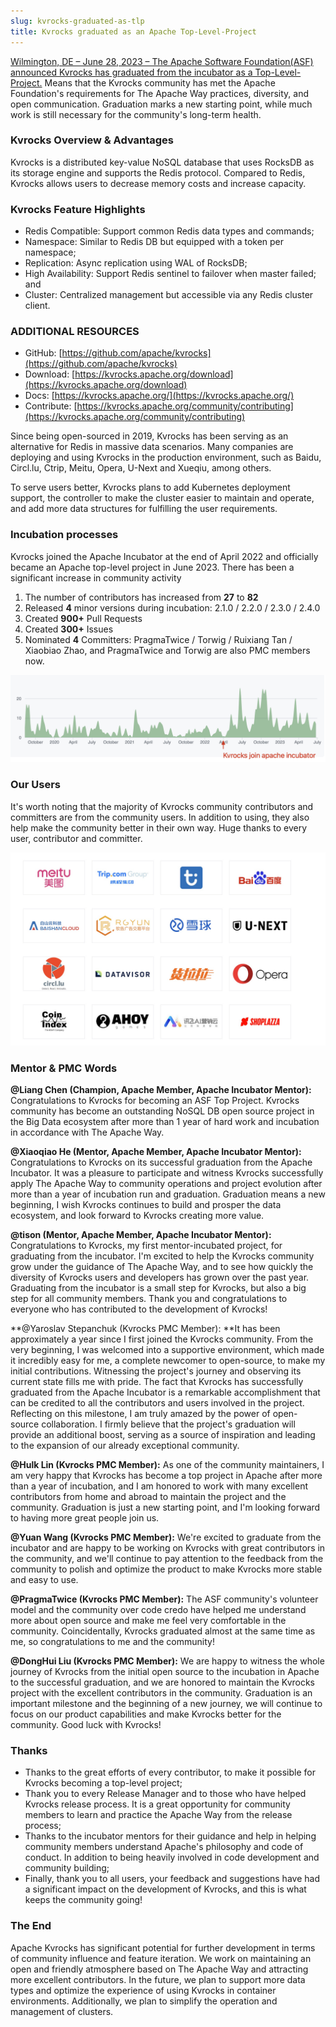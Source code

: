 ```yaml
---
slug: kvrocks-graduated-as-tlp
title: Kvrocks graduated as an Apache Top-Level-Project
---
```


[Wilmington, DE – June 28, 2023 – The Apache Software Foundation(ASF) announced Kvrocks has graduated from the incubator as a Top-Level-Project.](https://news.apache.org/foundation/entry/the-apache-software-foundation-announces-new-top-level-project-apache-kvrocks) Means that the Kvrocks community has met the Apache Foundation's requirements for The Apache Way practices, diversity, and open communication. Graduation marks a new starting point, while much work is still necessary for the community's long-term health.

<!--truncate-->

### Kvrocks Overview & Advantages

Kvrocks is a distributed key-value NoSQL database that uses RocksDB as its storage engine and supports the Redis protocol. Compared to Redis, Kvrocks allows users to decrease memory costs and increase capacity.

### Kvrocks Feature Highlights

- Redis Compatible: Support common Redis data types and commands;
- Namespace: Similar to Redis DB but equipped with a token per namespace;
- Replication: Async replication using WAL of RocksDB;
- High Availability: Support Redis sentinel to failover when master failed; and
- Cluster: Centralized management but accessible via any Redis cluster client.

### ADDITIONAL RESOURCES

- GitHub: [https://github.com/apache/kvrocks](https://github.com/apache/kvrocks)
- Download: [https://kvrocks.apache.org/download](https://kvrocks.apache.org/download)
- Docs: [https://kvrocks.apache.org/](https://kvrocks.apache.org/)
- Contribute: [https://kvrocks.apache.org/community/contributing](https://kvrocks.apache.org/community/contributing)

Since being open-sourced in 2019, Kvrocks has been serving as an alternative for Redis in massive data scenarios. Many companies are deploying and using Kvrocks in the production environment, such as Baidu, Circl.lu, Ctrip, Meitu, Opera, U-Next and Xueqiu, among others.

To serve users better, Kvrocks plans to add Kubernetes deployment support, the controller to make the cluster easier to maintain and operate, and add more data structures for fulfilling the user requirements.

### Incubation processes

Kvrocks joined the Apache Incubator at the end of April 2022 and officially became an Apache top-level project in June 2023. There has been a significant increase in community activity

1. The number of contributors has increased from **27** to **82**
2. Released **4** minor versions during incubation: 2.1.0 / 2.2.0 / 2.3.0 / 2.4.0
3. Created **900+** Pull Requests
4. Created **300+** Issues
5. Nominated **4** Committers: PragmaTwice / Torwig / Ruixiang Tan / Xiaobiao Zhao, and PragmaTwice and Torwig are also PMC members now.

![image](images/contributions.png)

### Our Users

It's worth noting that the majority of Kvrocks community contributors and committers are from the community users. In addition to using, they also help make the community better in their own way. Huge thanks to every user, contributor and committer.

![image](images/users.jpg)

### Mentor & PMC Words

**@Liang Chen (Champion, Apache Member, Apache Incubator Mentor):** Congratulations to Kvrocks for becoming an ASF Top Project. Kvrocks community has become an outstanding NoSQL DB open source project in the Big Data ecosystem after more than 1 year of hard work and incubation in accordance with The Apache Way.

**@Xiaoqiao He (Mentor, Apache Member, Apache Incubator Mentor):** Congratulations to Kvrocks on its successful graduation from the Apache Incubator. It was a pleasure to participate and witness Kvrocks successfully apply The Apache Way to community operations and project evolution after more than a year of incubation run and graduation. Graduation means a new beginning, I wish Kvrocks continues to build and prosper the data ecosystem, and look forward to Kvrocks creating more value.

**@tison (Mentor, Apache Member, Apache Incubator Mentor):** Congratulations to Kvrocks, my first mentor-incubated project, for graduating from the incubator. I'm excited to help the Kvrocks community grow under the guidance of The Apache Way, and to see how quickly the diversity of Kvrocks users and developers has grown over the past year. Graduating from the incubator is a small step for Kvrocks, but also a big step for all community members. Thank you and congratulations to everyone who has contributed to the development of Kvrocks!

**@Yaroslav Stepanchuk (Kvrocks PMC Member): **It has been approximately a year since I first joined the Kvrocks community. From the very beginning, I was welcomed into a supportive environment, which made it incredibly easy for me, a complete newcomer to open-source, to make my initial contributions. Witnessing the project's journey and observing its current state fills me with pride. The fact that Kvrocks has successfully graduated from the Apache Incubator is a remarkable accomplishment that can be credited to all the contributors and users involved in the project. Reflecting on this milestone, I am truly amazed by the power of open-source collaboration. I firmly believe that the project's graduation will provide an additional boost, serving as a source of inspiration and leading to the expansion of our already exceptional community.

**@Hulk Lin (Kvrocks PMC Member):** As one of the community maintainers, I am very happy that Kvrocks has become a top project in Apache after more than a year of incubation, and I am honored to work with many excellent contributors from home and abroad to maintain the project and the community. Graduation is just a new starting point, and I'm looking forward to having more great people join us.

**@Yuan Wang (Kvrocks PMC Member):** We're excited to graduate from the incubator and are happy to be working on Kvrocks with great contributors in the community, and we'll continue to pay attention to the feedback from the community to polish and optimize the product to make Kvrocks more stable and easy to use.

**@PragmaTwice (Kvrocks PMC Member):** The ASF community's volunteer model and the community over code credo have helped me understand more about open source and make me feel very comfortable in the community. Coincidentally, Kvrocks graduated almost at the same time as me, so congratulations to me and the community!

**@DongHui Liu (Kvrocks PMC Member):** We are happy to witness the whole journey of Kvrocks from the initial open source to the incubation in Apache to the successful graduation, and we are honored to maintain the Kvrocks project with the excellent contributors in the community. Graduation is an important milestone and the beginning of a new journey, we will continue to focus on our product capabilities and make Kvrocks better for the community. Good luck with Kvrocks!

### Thanks

- Thanks to the great efforts of every contributor, to make it possible for Kvrocks becoming a top-level project;
- Thank you to every Release Manager and to those who have helped Kvrocks release process. It is a great opportunity for community members to learn and practice the Apache Way from the release process;
- Thanks to the incubator mentors for their guidance and help in helping community members understand Apache's philosophy and code of conduct. In addition to being heavily involved in code development and community building;
- Finally, thank you to all users, your feedback and suggestions have had a significant impact on the development of Kvrocks, and this is what keeps the community going!

### The End

Apache Kvrocks has significant potential for further development in terms of community influence and feature iteration. We work on maintaining an open and friendly atmosphere based on The Apache Way and attracting more excellent contributors. In the future, we plan to support more data types and optimize the experience of using Kvrocks in container environments. Additionally, we plan to simplify the operation and management of clusters.

